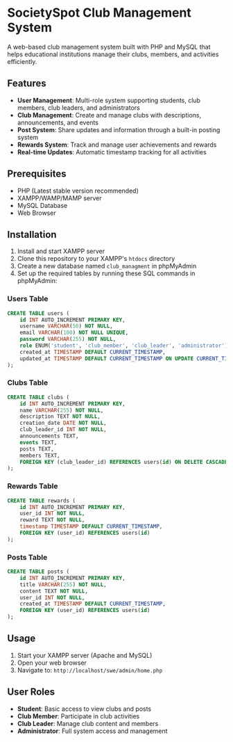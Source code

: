# SocietySpot Club Management System

A web-based club management system built with PHP and MySQL that helps educational institutions manage their clubs, members, and activities efficiently.

## Features

- **User Management**: Multi-role system supporting students, club members, club leaders, and administrators
- **Club Management**: Create and manage clubs with descriptions, announcements, and events
- **Post System**: Share updates and information through a built-in posting system
- **Rewards System**: Track and manage user achievements and rewards
- **Real-time Updates**: Automatic timestamp tracking for all activities

## Prerequisites

- PHP (Latest stable version recommended)
- XAMPP/WAMP/MAMP server
- MySQL Database
- Web Browser

## Installation

1. Install and start XAMPP server
2. Clone this repository to your XAMPP's `htdocs` directory
3. Create a new database named `club_managment` in phpMyAdmin
4. Set up the required tables by running these SQL commands in phpMyAdmin:

### Users Table
```sql
CREATE TABLE users (
    id INT AUTO_INCREMENT PRIMARY KEY,
    username VARCHAR(50) NOT NULL,
    email VARCHAR(100) NOT NULL UNIQUE,
    password VARCHAR(255) NOT NULL,
    role ENUM('student', 'club_member', 'club_leader', 'administrator') NOT NULL DEFAULT 'student',
    created_at TIMESTAMP DEFAULT CURRENT_TIMESTAMP,
    updated_at TIMESTAMP DEFAULT CURRENT_TIMESTAMP ON UPDATE CURRENT_TIMESTAMP
);
```

### Clubs Table
```sql
CREATE TABLE clubs (
    id INT AUTO_INCREMENT PRIMARY KEY,
    name VARCHAR(255) NOT NULL,
    description TEXT NOT NULL,
    creation_date DATE NOT NULL,
    club_leader_id INT NOT NULL,
    announcements TEXT,
    events TEXT,
    posts TEXT,
    members TEXT,
    FOREIGN KEY (club_leader_id) REFERENCES users(id) ON DELETE CASCADE ON UPDATE CASCADE
);
```

### Rewards Table
```sql
CREATE TABLE rewards (
    id INT AUTO_INCREMENT PRIMARY KEY,
    user_id INT NOT NULL,
    reward TEXT NOT NULL,
    timestamp TIMESTAMP DEFAULT CURRENT_TIMESTAMP,
    FOREIGN KEY (user_id) REFERENCES users(id)
);
```

### Posts Table
```sql
CREATE TABLE posts (
    id INT AUTO_INCREMENT PRIMARY KEY,
    title VARCHAR(255) NOT NULL,
    content TEXT NOT NULL,
    user_id INT NOT NULL,
    created_at TIMESTAMP DEFAULT CURRENT_TIMESTAMP,
    FOREIGN KEY (user_id) REFERENCES users(id)
);
```

## Usage

1. Start your XAMPP server (Apache and MySQL)
2. Open your web browser
3. Navigate to: `http://localhost/swe/admin/home.php`

## User Roles

- **Student**: Basic access to view clubs and posts
- **Club Member**: Participate in club activities
- **Club Leader**: Manage club content and members
- **Administrator**: Full system access and management

